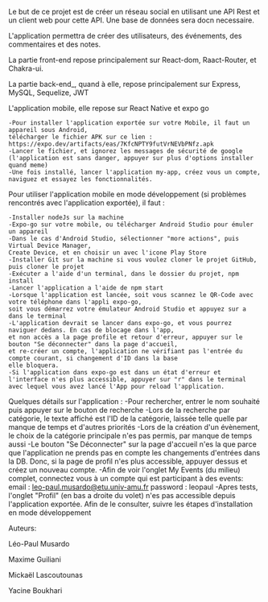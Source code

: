 Le but de ce projet est de créer un réseau social en utilisant une API Rest et un client web pour cette API. Une base de données sera docn necessaire.

L'application permettra de créer des utilisateurs, des événements, des commentaires et des notes.

La partie front-end repose principalement sur React-dom, Raact-Router, et Chakra-ui.

La partie back-end_, quand à elle, repose principalement sur Express, MySQL, Sequelize, JWT

L'application mobile, elle repose sur React Native et expo go

    -Pour installer l'application exportée sur votre Mobile, il faut un appareil sous Android, 
    télécharger le fichier APK sur ce lien : https://expo.dev/artifacts/eas/7KfcNPTY9futVrNEVbPNfz.apk
    -Lancer le fichier, et ignorez les messages de sécurité de google (l'application est sans danger, appuyer sur plus d'options installer quand meme)
    -Une fois installé, lancer l'application my-app, créez vous un compte, naviguez et essayez les fonctionnalités.
    


Pour utiliser l'application mobile en mode développement (si problèmes rencontrés avec l'application exportée), il faut : 

    -Installer nodeJs sur la machine
    -Expo-go sur votre mobile, ou télécharger Android Studio pour émuler un appareil
    -Dans le cas d'Android Studio, sélectionner "more actions", puis Virtual Device Manager, 
    Create Device, et en choisir un avec l'icone Play Store
    -Installer Git sur la machine si vous voulez cloner le projet GitHub, puis cloner le projet
    -Exécuter a l'aide d'un terminal, dans le dossier du projet, npm install
    -Lancer l'application a l'aide de npm start
    -Lorsque l'application est lancée, soit vous scannez le QR-Code avec votre téléphone dans l'appli expo-go, 
    soit vous démarrez votre émulateur Android Studio et appuyez sur a dans le terminal
    -L'application devrait se lancer dans expo-go, et vous pourrez naviguer dedans. En cas de blocage dans l'app, 
    et non accès a la page profile et retour d'erreur, appuyer sur le bouton "Se déconnecter" dans la page d'accueil, 
    et re-créer un compte, l'application ne vérifiant pas l'entrée du compte courant, si changement d'ID dans la base 
    elle bloquera.
    -Si l'application dans expo-go est dans un état d'erreur et l'interface n'es plus accessible, appuyer sur "r" dans le terminal avec lequel vous avez lancé l'App pour reload l'application.


Quelques détails sur l'application :
    -Pour rechercher, entrer le nom souhaité puis appuyer sur le bouton de recherche
    -Lors de la recherche par catégorie, le texte affiché est l'ID de la catégorie,
     laissée telle quelle par manque de temps et d'autres priorités
    -Lors de la création d'un évènement, le choix de la catégorie principale n'es pas permis, par manque
     de temps aussi
    -Le bouton "Se Déconnecter" sur la page d'accueil n'es la que parce que l'application ne prends pas en compte
     les changements d'entrées dans la DB. Donc, si la page de profil n'es plus accessible, appuyer dessus et créez un nouveau compte.
    -Afin de voir l'onglet My Events (du milieu) complet, connectez vous à un compte qui est participant à des events:
    email : leo-paul.musardo@etu.univ-amu.fr password : leopaul
    -Apres tests, l'onglet "Profil" (en bas a droite du volet) n'es pas accessible depuis l'application exportée. Afin de le consulter,
    suivre les étapes d'installation en mode développement

Auteurs:

Léo-Paul Musardo

Maxime Guiliani

Mickaël Lascoutounas

Yacine Boukhari
